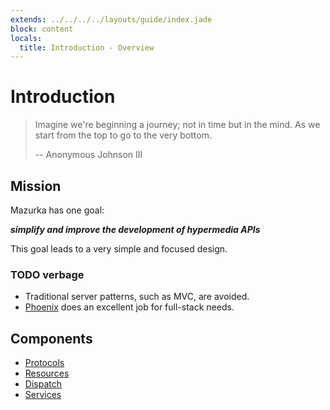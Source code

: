 ```yaml
---
extends: ../../../../layouts/guide/index.jade
block: content
locals:
  title: Introduction - Overview
---
```


# Introduction

> Imagine we're beginning a journey; not in time but in the mind. As we start from the top to go to the very bottom.
>
> -- Anonymous Johnson III

## Mission

Mazurka has one goal:

_**simplify and improve the development of hypermedia APIs**_

This goal leads to a very simple and focused design.

### TODO verbage

* Traditional server patterns, such as MVC, are avoided.
* [Phoenix](http://www.phoenixframework.org/) does an excellent job for full-stack needs.

## Components

* [Protocols](/guide/protocols/overview)
* [Resources](/guide/resources/overview)
* [Dispatch](/guide/dispatch/overview)
* [Services](/guide/services/overview)
